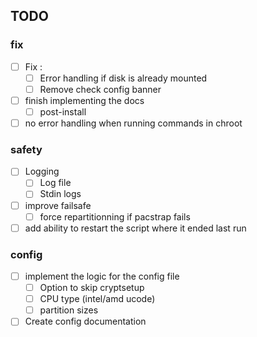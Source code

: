 ## TODO
### fix
- [ ] Fix :
    - [ ] Error handling if disk is already mounted
    - [ ] Remove check config banner

- [ ] finish implementing the docs
    - [ ] post-install

- [ ] no error handling when running commands in chroot

### safety
- [ ] Logging
    - [ ] Log file
    - [ ] Stdin logs

- [ ] improve failsafe
    - [ ] force repartitionning if pacstrap fails
- [ ] add ability to restart the script where it ended last run

### config
- [ ] implement the logic for the config file
    - [ ] Option to skip cryptsetup
    - [ ] CPU type (intel/amd ucode)
    - [ ] partition sizes

- [ ] Create config documentation
